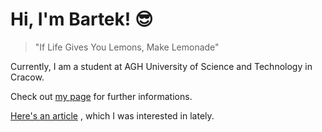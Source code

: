 # Hi, I'm Bartek! :sunglasses:

> "If Life Gives You Lemons, Make Lemonade"

Currently, I am a student at AGH University of Science and Technology in Cracow.

Check out [my page](https://bartekf4.github.io/) for further informations.

[Here's an article](https://github.com/bartekf4/DeepFaceLab) , which I was interested in lately. 
